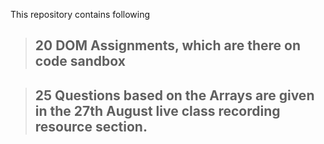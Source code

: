 This repository contains following

> ## 20 DOM Assignments, which are there on code sandbox

> ## 25 Questions based on the Arrays are given in the 27th August live class recording resource section.